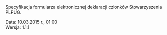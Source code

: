 Specyfikacja formularza elektronicznej deklaracji członków Stowarzyszenia PLPUG.

Data: 10.03.2015 r., 01:00  
Wersja: 1.1.1
